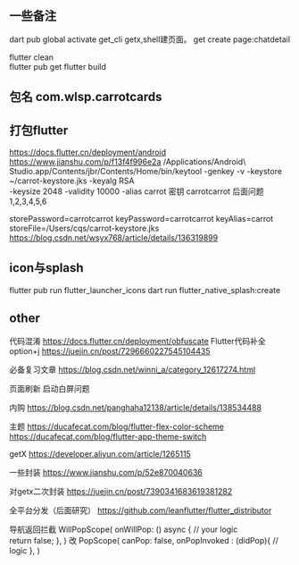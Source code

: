 ## 一些备注
dart pub global activate get_cli
getx,shell建页面。 get create page:chatdetail

flutter clean                      
flutter pub get
flutter build

## 包名 com.wlsp.carrotcards

## 打包flutter
https://docs.flutter.cn/deployment/android
https://www.jianshu.com/p/f13f4f996e2a
/Applications/Android\ Studio.app/Contents/jbr/Contents/Home/bin/keytool -genkey -v -keystore ~/carrot-keystore.jks -keyalg RSA \
-keysize 2048 -validity 10000 -alias carrot
密钥 carrotcarrot  后面问题1,2,3,4,5,6

storePassword=carrotcarrot
keyPassword=carrotcarrot
keyAlias=carrot
storeFile=/Users/cqs/carrot-keystore.jks
https://blog.csdn.net/wsyx768/article/details/136319899

## icon与splash
flutter pub run flutter_launcher_icons
dart run flutter_native_splash:create









## other

代码混淆
https://docs.flutter.cn/deployment/obfuscate
Flutter代码补全
option+j  https://juejin.cn/post/7296660227545104435


必备复习文章
https://blog.csdn.net/winni_a/category_12617274.html


页面刷新
启动白屏问题

内购
https://blog.csdn.net/panghaha12138/article/details/138534488


主题
https://ducafecat.com/blog/flutter-flex-color-scheme
https://ducafecat.com/blog/flutter-app-theme-switch

getX
https://developer.aliyun.com/article/1265115

一些封装
https://www.jianshu.com/p/52e870040636

对getx二次封装
https://juejin.cn/post/7390341683619381282


全平台分发（后面研究）
https://github.com/leanflutter/flutter_distributor

导航返回拦截
WillPopScope(
onWillPop: () async {
// your logic        
return false;
},
)
改
PopScope(
canPop: false,
onPopInvoked : (didPop){
// logic
},
)